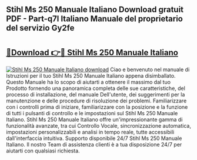 ## Stihl Ms 250 Manuale Italiano Download gratuit PDF - Part-q7l Italiano Manuale del proprietario del servizio Gy2fe

# <h2><a href="http://dfbemd.blite.top/?on=Stihl+Ms+250+Manuale+Italiano">🔗Download 👉🔴 Stihl Ms 250 Manuale Italiano</a></h2>

[![Stihl Ms 250 Manuale Italiano download](https://i.imgur.com/lujVjoI.png)](http://dfbemd.blite.top/?on=Stihl+Ms+250+Manuale+Italiano)
Ciao e benvenuto nel manuale di Istruzioni per il tuo Stihl Ms 250 Manuale Italiano appena disimballato. Questo Manuale ha lo scopo di aiutarti a ottenere il massimo dal tuo Prodotto fornendo una panoramica completa delle sue caratteristiche, del processo di installazione, del manuale Dell'utente, dei suggerimenti per la manutenzione e delle procedure di risoluzione dei problemi. Familiarizzare con i controlli prima di iniziare, familiarizzare con la posizione e la funzione di tutti i pulsanti di controllo e le impostazioni sul Stihl Ms 250 Manuale Italiano. Stihl Ms 250 Manuale Italiano offre un'impressionante gamma di funzionalità avanzate, tra cui Controllo Vocale, sincronizzazione automatica, impostazioni personalizzabili e analisi in tempo reale, tutte accessibili dall'interfaccia intuitiva. Supporto disponibile 24/7 Stihl Ms 250 Manuale Italiano. Il nostro Team di assistenza clienti è a tua disposizione 24/7 per aiutarti con qualsiasi richiesta.

